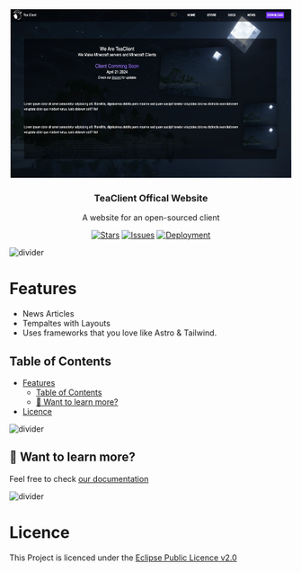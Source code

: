 <div align="center">
<img src=".github/assets/hero.png" alt="Image of the website" width="500" height="300"/>
<h3>TeaClient Offical Website</h3>
<p>A website for an open-sourced client</p>


[![Stars](https://img.shields.io/github/stars/teaclientmc/website?style=for-the-badge&logo=starship&color=7d1fdb&logoColor=D9E0EE&labelColor=573422)](https://github.com/TeaClientMC/Website/pulls)
[![Issues](https://img.shields.io/github/issues/teaclientmc/website?style=for-the-badge&logo=gitbook&color=7d1fdb&logoColor=D9E0EE&labelColor=573422)](https://github.com/TeaClientMC/Website/issues)
[![Deployment](https://img.shields.io/github/actions/workflow/status/teaclientmc/website/deploy.yml?style=for-the-badge&logo=github&color=7d1fdb&logoColor=D9E0EE&labelColor=573422)](https://github.com/teaclientmc/website/actions)
</div>

<img src="https://raw.githubusercontent.com/TeaclientMinecraft/.github/main/assets/dividers.png" alt="divider">



# Features
- News Articles 
- Tempaltes with Layouts
- Uses frameworks that you love like Astro & Tailwind.

## Table of Contents

- [Features](#features)
  - [Table of Contents](#table-of-contents)
  - [👀 Want to learn more?](#-want-to-learn-more)
- [Licence](#licence)


<img src="https://raw.githubusercontent.com/TeaclientMinecraft/.github/main/assets/dividers.png" alt="divider">

## 👀 Want to learn more?

Feel free to check [our documentation](https://docs.teaclient.net)

<img src="https://raw.githubusercontent.com/TeaclientMinecraft/.github/main/assets/dividers.png" alt="divider">

# Licence

This Project is licenced under the [Eclipse Public Licence v2.0](https://www.eclipse.org/legal/epl-2.0/)
